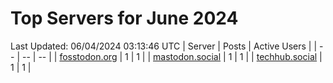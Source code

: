 # Top Servers for June 2024
Last Updated: 06/04/2024 03:13:46 UTC
| Server | Posts | Active Users |
| -- | -- | -- |
| [fosstodon.org](https://fosstodon.org/tags/PowerShell) | 1 | 1 |
| [mastodon.social](https://mastodon.social/tags/PowerShell) | 1 | 1 |
| [techhub.social](https://techhub.social/tags/PowerShell) | 1 | 1 |

